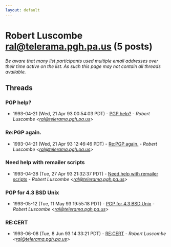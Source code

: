 ```yaml
---
layout: default
---
```


# Robert Luscombe <ral@telerama.pgh.pa.us> (5 posts)

_Be aware that many list participants used multiple email addresses over their time active on the list. As such this page may not contain all threads available._

## Threads

### PGP help?
+ 1993-04-21 (Wed, 21 Apr 93 00:54:03 PDT) - [PGP help?](/archive/1993/04/dbb8e601e42b39b672314ac0a2ece0251637a134d8346bfa9d9f6f3477046ea6) - _Robert Luscombe \<ral@telerama.pgh.pa.us\>_

### Re:PGP again.
+ 1993-04-21 (Wed, 21 Apr 93 12:46:46 PDT) - [Re:PGP again.](/archive/1993/04/ec2b02082890536ab29bad3d707d575a274a4a29fe0c7cfbcb3ce888bcaae8eb) - _Robert Luscombe \<ral@telerama.pgh.pa.us\>_

### Need help with remailer scripts
+ 1993-04-28 (Tue, 27 Apr 93 21:32:37 PDT) - [Need help with remailer scripts](/archive/1993/04/eeeafde54bbfea358a0c41da924793d8eadd437240d9ef64916882bfedcccdf1) - _Robert Luscombe \<ral@telerama.pgh.pa.us\>_

### PGP for 4.3 BSD Unix
+ 1993-05-12 (Tue, 11 May 93 19:55:18 PDT) - [PGP for 4.3 BSD Unix](/archive/1993/05/babeb6d567da7e69cf5d66e6fa4a8b6f339d890ba08260b722c0813796f843c5) - _Robert Luscombe \<ral@telerama.pgh.pa.us\>_

### RE:CERT
+ 1993-06-08 (Tue, 8 Jun 93 14:33:21 PDT) - [RE:CERT](/archive/1993/06/705bf4d8b1f422b6e0561718621a008fd63e883ad7629d02d25510caae3f2c50) - _Robert Luscombe \<ral@telerama.pgh.pa.us\>_

